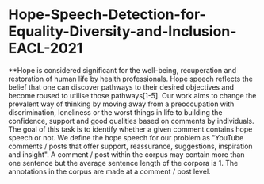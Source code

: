 # Hope-Speech-Detection-for-Equality-Diversity-and-Inclusion-EACL-2021

**Hope is considered significant for the well-being, recuperation and restoration of human life by health professionals. Hope speech reflects the belief that one can discover pathways to their desired objectives and become roused to utilise those pathways[1-5]. Our work aims to change the prevalent way of thinking by moving away from a preoccupation with discrimination, loneliness or the worst things in life to building the confidence, support and good qualities based on comments by individuals. The goal of this task is to identify whether a given comment contains hope speech or not. We define the hope speech for our problem as "YouTube comments / posts that offer support, reassurance, suggestions, inspiration and insight". A comment / post within the corpus may contain more than one sentence but the average sentence length of the corpora is 1. The annotations in the corpus are made at a comment / post level.
